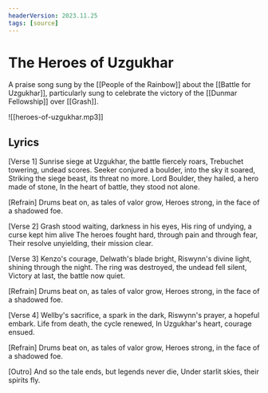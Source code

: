 ```yaml
---
headerVersion: 2023.11.25
tags: [source]
---
```

# The Heroes of Uzgukhar

A praise song sung by the [[People of the Rainbow]] about the [[Battle for Uzgukhar]], particularly sung
to celebrate the victory of the [[Dunmar Fellowship]] over [[Grash]]. 

![[heroes-of-uzgukhar.mp3]]
## Lyrics

[Verse 1]
Sunrise siege at Uzgukhar, the battle fiercely roars,
Trebuchet towering, undead scores.
Seeker conjured a boulder, into the sky it soared,
Striking the siege beast, its threat no more.
Lord Boulder, they hailed, a hero made of stone,
In the heart of battle, they stood not alone.

[Refrain]
Drums beat on, as tales of valor grow,
Heroes strong, in the face of a shadowed foe.

[Verse 2]
Grash stood waiting, darkness in his eyes,
His ring of undying, a curse kept him alive
The heroes fought hard, through pain and through fear,
Their resolve unyielding, their mission clear.

[Verse 3]
Kenzo's courage, Delwath's blade bright,
Riswynn's divine light, shining through the night.
The ring was destroyed, the undead fell silent,
Victory at last, the battle now quiet.

[Refrain]
Drums beat on, as tales of valor grow,
Heroes strong, in the face of a shadowed foe.

[Verse 4]
Wellby's sacrifice, a spark in the dark,
Riswynn's prayer, a hopeful embark.
Life from death, the cycle renewed,
In Uzgukhar's heart, courage ensued.

[Refrain]
Drums beat on, as tales of valor grow,
Heroes strong, in the face of a shadowed foe.

[Outro]
And so the tale ends, but legends never die,
Under starlit skies, their spirits fly.